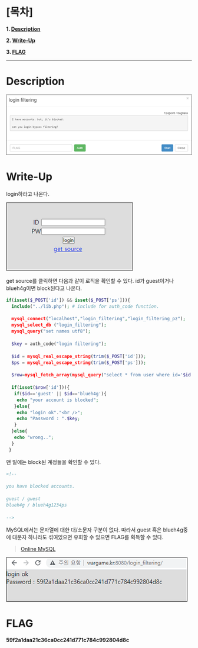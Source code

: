 # [목차]
**1. [Description](#Description)**

**2. [Write-Up](#Write-Up)**

**3. [FLAG](#FLAG)**


***


# **Description**

![](images/2022-01-03-00-04-06.png)

# **Write-Up**

login하라고 나온다.

![](images/2022-01-03-00-04-18.png)

get source를 클릭하면 다음과 같이 로직을 확인할 수 있다. id가 guest이거나 blueh4g이면 block된다고 나온다.

```php
if(isset($_POST['id']) && isset($_POST['ps'])){
  include("../lib.php"); # include for auth_code function.

  mysql_connect("localhost","login_filtering","login_filtering_pz");
  mysql_select_db ("login_filtering");
  mysql_query("set names utf8");

  $key = auth_code("login filtering");

  $id = mysql_real_escape_string(trim($_POST['id']));
  $ps = mysql_real_escape_string(trim($_POST['ps']));

  $row=mysql_fetch_array(mysql_query("select * from user where id='$id' and ps=md5('$ps')"));

  if(isset($row['id'])){
   if($id=='guest' || $id=='blueh4g'){
    echo "your account is blocked";
   }else{
    echo "login ok"."<br />";
    echo "Password : ".$key;
   }
  }else{
   echo "wrong..";
  }
 }
```

맨 밑에는 block된 계정들을 확인할 수 있다.

```html
<!--

you have blocked accounts.

guest / guest
blueh4g / blueh4g1234ps

-->
```

MySQL에서는 문자열에 대한 대/소문자 구분이 없다. 따라서 guest 혹은 blueh4g중에 대문자 하나라도 섞여있으면 우회할 수 있으면 FLAG를 획득할 수 있다.

> [Online MySQL](https://paiza.io/en/projects/new?language=mysql)

![](images/2022-01-03-00-05-07.png)

# **FLAG**

**59f2a1daa21c36ca0cc241d771c784c992804d8c**